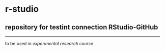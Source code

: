 # r-studio

## repository for testint connection RStudio-GitHub
***
to be used in *experimental research course*
